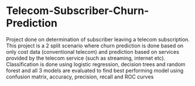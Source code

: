 # Telecom-Subscriber-Churn-Prediction
Project done on determination of subscriber leaving a telecom subscription. This project is a 2 split scenario where churn prediction is done based on only cost data (conventional telecom) and prediction based on services provided by the telecom service (such as streaming, internet etc). Classification is done using logistic regression, decision trees and random forest and all 3 models are evaluated to find best performing model using confusion matrix, accuracy, precision, recall and ROC curves
